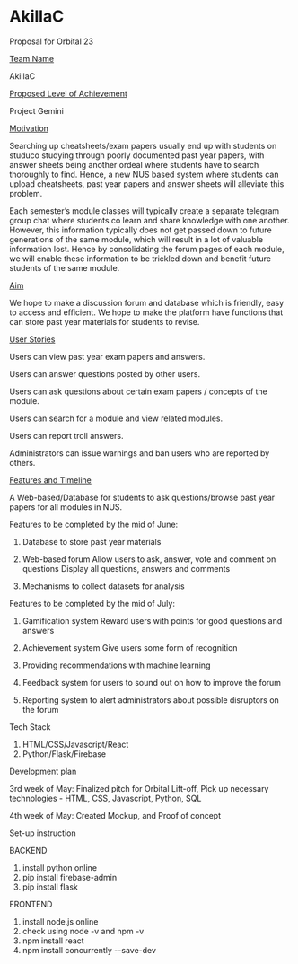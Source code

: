 # AkillaC

Proposal for Orbital 23

<ins>Team Name</ins>

AkillaC

<ins>Proposed Level of Achievement</ins>

Project Gemini

<ins>Motivation</ins>

Searching up cheatsheets/exam papers usually end up with students on studuco studying through poorly documented past year papers, with answer sheets being another ordeal where students have to search thoroughly to find. Hence, a new NUS based system where students can upload cheatsheets, past year papers and answer sheets will alleviate this problem.

Each semester’s module classes will typically create a separate telegram group chat where students co learn and share knowledge with one another. However, this information typically does not get passed down to future generations of the same module, which will result in a lot of valuable information lost. Hence by consolidating the forum pages of each module, we will enable these information to be trickled down and benefit future students of the same module.

<ins>Aim</ins>

We hope to make a discussion forum and database which is friendly, easy to access and efficient.
We hope to make the platform have functions that can store past year materials for students to revise.

<ins>User Stories</ins>

Users can view past year exam papers and answers.

Users can answer questions posted by other users.

Users can ask questions about certain exam papers / concepts of the module.

Users can search for a module and view related modules.

Users can report troll answers.

Administrators can issue warnings and ban users who are reported by others.

<ins>Features and Timeline</ins>

A Web-based/Database for students to ask questions/browse past year papers for all modules in NUS.

Features to be completed by the mid of June:

1. Database to store past year materials

2. Web-based forum
   Allow users to ask, answer, vote and comment on questions
   Display all questions, answers and comments

3. Mechanisms to collect datasets for analysis

Features to be completed by the mid of July:

1. Gamification system
   Reward users with points for good questions and answers

2. Achievement system
   Give users some form of recognition
3. Providing recommendations with machine learning

4. Feedback system for users to sound out on how to improve the forum

5. Reporting system to alert administrators about possible disruptors on the forum

Tech Stack

1. HTML/CSS/Javascript/React
2. Python/Flask/Firebase

Development plan

3rd week of May: Finalized pitch for Orbital Lift-off, Pick up necessary technologies - HTML, CSS, Javascript, Python, SQL

4th week of May: Created Mockup, and Proof of concept

Set-up instruction

BACKEND

1. install python online
2. pip install firebase-admin
3. pip install flask

FRONTEND

1. install node.js online
2. check using node -v and npm -v
3. npm install react
4. npm install concurrently --save-dev
